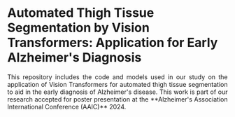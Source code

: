 # Automated Thigh Tissue Segmentation by Vision Transformers: Application for Early Alzheimer's Diagnosis
<p style="text-align:justify;"> This repository includes the code and models used in our study on the application of Vision Transformers for automated thigh tissue segmentation to aid in the early diagnosis of Alzheimer's disease. This work is part of our research accepted for poster presentation at the **Alzheimer's Association International Conference (AAIC)** 2024. </p>
